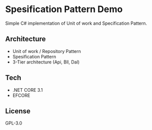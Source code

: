 # Spesification Pattern Demo

Simple C# implementation of Unit of work and Specification Pattern.

## Architecture

- Unit of work / Repository Pattern
- Spesification Pattern
- 3-Tier architecture (Api, Bll, Dal)

## Tech
- .NET CORE 3.1
- EFCORE

## License

GPL-3.0
